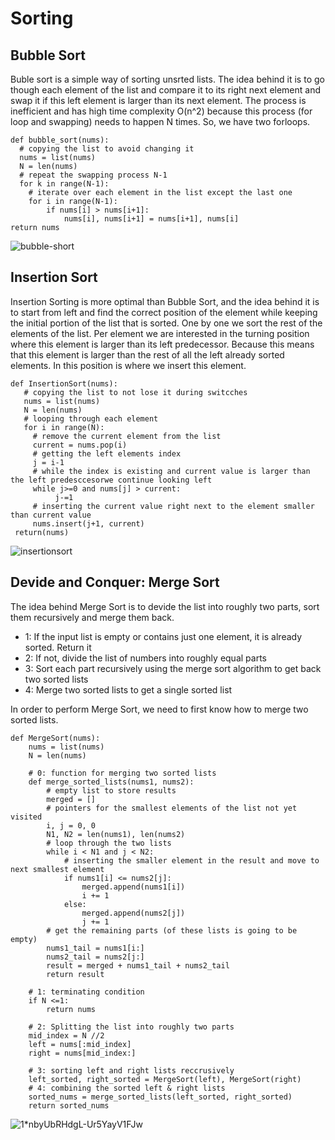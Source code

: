 # Sorting

## Bubble Sort
Buble sort is a simple way of sorting unsrted lists. The idea behind it is to go though each element of the list and compare it to its right next element and swap it if this left element is larger than its next element. The process is inefficient and has high time complexity O(n^2) because this process (for loop and swapping) needs to happen N times. So, we have two forloops.

    def bubble_sort(nums):
      # copying the list to avoid changing it
      nums = list(nums)
      N = len(nums)
      # repeat the swapping process N-1
      for k in range(N-1):
        # iterate over each element in the list except the last one
        for i in range(N-1):
            if nums[i] > nums[i+1]:
                nums[i], nums[i+1] = nums[i+1], nums[i]
    return nums

![bubble-short](https://user-images.githubusercontent.com/76843403/193773764-e1d21f32-6aac-4862-8763-7f511ae3c74a.png)

    
## Insertion Sort
Insertion Sorting is more optimal than Bubble Sort, and the idea behind it is to start from left and find the correct position of the element while keeping the initial portion of the list that is sorted. One by one we sort the rest of the elements of the list. Per element we are interested in the turning position where this element is larger than its left predecessor. Because this means that this element is larger than the rest of all the left already sorted elements. In this position is where we insert this element. 

    def InsertionSort(nums):
       # copying the list to not lose it during switcches
       nums = list(nums)
       N = len(nums)
       # looping through each element 
       for i in range(N):
         # remove the current element from the list
         current = nums.pop(i)
         # getting the left elements index
         j = i-1
         # while the index is existing and current value is larger than the left predesccesorwe continue looking left
         while j>=0 and nums[j] > current:
              j-=1
         # inserting the current value right next to the element smaller than current value
         nums.insert(j+1, current)
     return(nums)
     
 
![insertionsort](https://user-images.githubusercontent.com/76843403/193775053-b6a505e7-6600-492b-9e3f-13701be91d28.png)



## Devide and Conquer: Merge Sort
The idea behind Merge Sort is to devide the list into roughly two parts, sort them recursively and merge them back.

- 1: If the input list is empty or contains just one element, it is already sorted. Return it
- 2: If not, divide the list of numbers into roughly equal parts
- 3: Sort each part recursively using the merge sort algorithm to get back two sorted lists
- 4: Merge two sorted lists to get a single sorted list

In order to perform Merge Sort, we need to first know how to merge two sorted lists. 

    def MergeSort(nums):
        nums = list(nums)
        N = len(nums)
        
        # 0: function for merging two sorted lists
        def merge_sorted_lists(nums1, nums2):
            # empty list to store results
            merged = []
            # pointers for the smallest elements of the list not yet visited
            i, j = 0, 0
            N1, N2 = len(nums1), len(nums2)
            # loop through the two lists
            while i < N1 and j < N2:
                # inserting the smaller element in the result and move to next smallest element
                if nums1[i] <= nums2[j]:
                    merged.append(nums1[i])
                    i += 1
                else:
                    merged.append(nums2[j])
                    j += 1
            # get the remaining parts (of these lists is going to be empty)
            nums1_tail = nums1[i:]
            nums2_tail = nums2[j:]
            result = merged + nums1_tail + nums2_tail
            return result

        # 1: terminating condition
        if N <=1:
            return nums

        # 2: Splitting the list into roughly two parts
        mid_index = N //2
        left = nums[:mid_index]
        right = nums[mid_index:]

        # 3: sorting left and right lists reccrusively
        left_sorted, right_sorted = MergeSort(left), MergeSort(right)
        # 4: combining the sorted left & right lists
        sorted_nums = merge_sorted_lists(left_sorted, right_sorted)
        return sorted_nums

![1*nbyUbRHdgL-Ur5YayV1FJw](https://user-images.githubusercontent.com/76843403/193786939-3b99c92c-d2f3-46da-ac41-241a11efd782.png)

